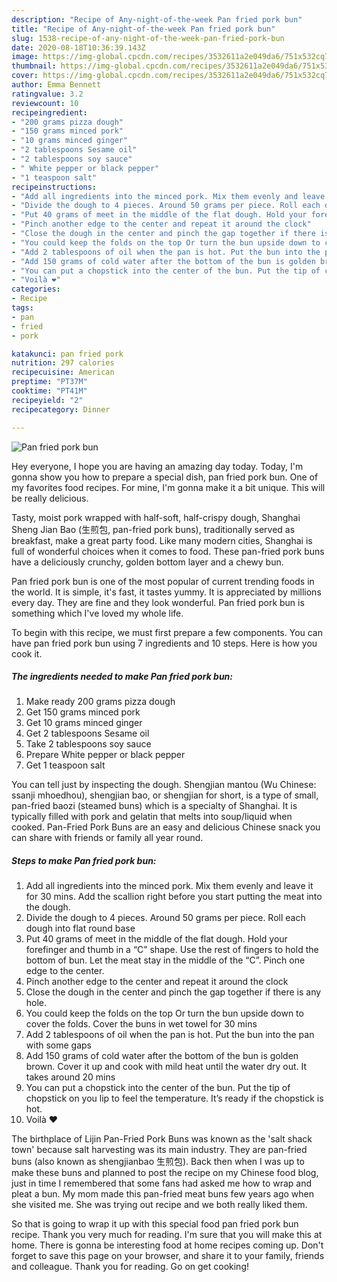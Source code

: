 ```yaml
---
description: "Recipe of Any-night-of-the-week Pan fried pork bun"
title: "Recipe of Any-night-of-the-week Pan fried pork bun"
slug: 1538-recipe-of-any-night-of-the-week-pan-fried-pork-bun
date: 2020-08-18T10:36:39.143Z
image: https://img-global.cpcdn.com/recipes/3532611a2e049da6/751x532cq70/pan-fried-pork-bun-recipe-main-photo.jpg
thumbnail: https://img-global.cpcdn.com/recipes/3532611a2e049da6/751x532cq70/pan-fried-pork-bun-recipe-main-photo.jpg
cover: https://img-global.cpcdn.com/recipes/3532611a2e049da6/751x532cq70/pan-fried-pork-bun-recipe-main-photo.jpg
author: Emma Bennett
ratingvalue: 3.2
reviewcount: 10
recipeingredient:
- "200 grams pizza dough"
- "150 grams minced pork"
- "10 grams minced ginger"
- "2 tablespoons Sesame oil"
- "2 tablespoons soy sauce"
- " White pepper or black pepper"
- "1 teaspoon salt"
recipeinstructions:
- "Add all ingredients into the minced pork. Mix them evenly and leave it for 30 mins. Add the scallion right before you start putting the meat into the dough."
- "Divide the dough to 4 pieces. Around 50 grams per piece. Roll each dough into flat round base"
- "Put 40 grams of meet in the middle of the flat dough. Hold your forefinger and thumb in a “C” shape. Use the rest of fingers to hold the bottom of bun. Let the meat stay in the middle of the “C”. Pinch one edge to the center."
- "Pinch another edge to the center and repeat it around the clock"
- "Close the dough in the center and pinch the gap together if there is any hole."
- "You could keep the folds on the top Or turn the bun upside down to cover the folds. Cover the buns in wet towel for 30 mins"
- "Add 2 tablespoons of oil when the pan is hot. Put the bun into the pan with some gaps"
- "Add 150 grams of cold water after the bottom of the bun is golden brown. Cover it up and cook with mild heat until the water dry out. It takes around 20 mins"
- "You can put a chopstick into the center of the bun. Put the tip of chopstick on you lip to feel the temperature. It’s ready if the chopstick is hot."
- "Voilà ❤️"
categories:
- Recipe
tags:
- pan
- fried
- pork

katakunci: pan fried pork 
nutrition: 297 calories
recipecuisine: American
preptime: "PT37M"
cooktime: "PT41M"
recipeyield: "2"
recipecategory: Dinner

---
```



![Pan fried pork bun](https://img-global.cpcdn.com/recipes/3532611a2e049da6/751x532cq70/pan-fried-pork-bun-recipe-main-photo.jpg)

Hey everyone, I hope you are having an amazing day today. Today, I'm gonna show you how to prepare a special dish, pan fried pork bun. One of my favorites food recipes. For mine, I'm gonna make it a bit unique. This will be really delicious.

Tasty, moist pork wrapped with half-soft, half-crispy dough, Shanghai Sheng Jian Bao (生煎包, pan-fried pork buns), traditionally served as breakfast, make a great party food. Like many modern cities, Shanghai is full of wonderful choices when it comes to food. These pan-fried pork buns have a deliciously crunchy, golden bottom layer and a chewy bun.

Pan fried pork bun is one of the most popular of current trending foods in the world. It is simple, it's fast, it tastes yummy. It is appreciated by millions every day. They are fine and they look wonderful. Pan fried pork bun is something which I've loved my whole life.


To begin with this recipe, we must first prepare a few components. You can have pan fried pork bun using 7 ingredients and 10 steps. Here is how you cook it.

<!--inarticleads1-->

##### The ingredients needed to make Pan fried pork bun:

1. Make ready 200 grams pizza dough
1. Get 150 grams minced pork
1. Get 10 grams minced ginger
1. Get 2 tablespoons Sesame oil
1. Take 2 tablespoons soy sauce
1. Prepare  White pepper or black pepper
1. Get 1 teaspoon salt


You can tell just by inspecting the dough. Shengjian mantou (Wu Chinese: ssanji mhoedhou), shengjian bao, or shengjian for short, is a type of small, pan-fried baozi (steamed buns) which is a specialty of Shanghai. It is typically filled with pork and gelatin that melts into soup/liquid when cooked. Pan-Fried Pork Buns are an easy and delicious Chinese snack you can share with friends or family all year round. 

<!--inarticleads2-->

##### Steps to make Pan fried pork bun:

1. Add all ingredients into the minced pork. Mix them evenly and leave it for 30 mins. Add the scallion right before you start putting the meat into the dough.
1. Divide the dough to 4 pieces. Around 50 grams per piece. Roll each dough into flat round base
1. Put 40 grams of meet in the middle of the flat dough. Hold your forefinger and thumb in a “C” shape. Use the rest of fingers to hold the bottom of bun. Let the meat stay in the middle of the “C”. Pinch one edge to the center.
1. Pinch another edge to the center and repeat it around the clock
1. Close the dough in the center and pinch the gap together if there is any hole.
1. You could keep the folds on the top Or turn the bun upside down to cover the folds. Cover the buns in wet towel for 30 mins
1. Add 2 tablespoons of oil when the pan is hot. Put the bun into the pan with some gaps
1. Add 150 grams of cold water after the bottom of the bun is golden brown. Cover it up and cook with mild heat until the water dry out. It takes around 20 mins
1. You can put a chopstick into the center of the bun. Put the tip of chopstick on you lip to feel the temperature. It’s ready if the chopstick is hot.
1. Voilà ❤️


The birthplace of Lijin Pan-Fried Pork Buns was known as the &#39;salt shack town&#39; because salt harvesting was its main industry. They are pan-fried buns (also known as shengjianbao 生煎包). Back then when I was up to make these buns and planned to post the recipe on my Chinese food blog, just in time I remembered that some fans had asked me how to wrap and pleat a bun. My mom made this pan-fried meat buns few years ago when she visited me. She was trying out recipe and we both really liked them. 

So that is going to wrap it up with this special food pan fried pork bun recipe. Thank you very much for reading. I'm sure that you will make this at home. There is gonna be interesting food at home recipes coming up. Don't forget to save this page on your browser, and share it to your family, friends and colleague. Thank you for reading. Go on get cooking!
